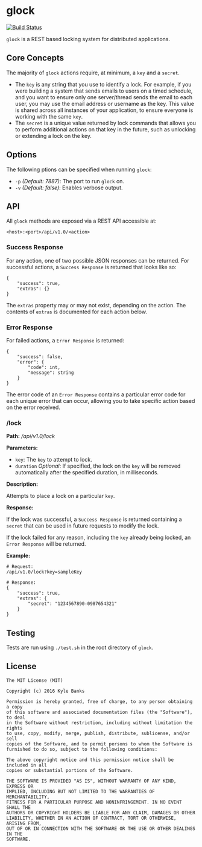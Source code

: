# glock

[![Build Status](https://travis-ci.org/KyleBanks/glock.svg?branch=master)](https://travis-ci.org/KyleBanks/glock)

`glock` is a REST based locking system for distributed applications.

## Core Concepts

The majority of `glock` actions require, at minimum, a `key` and a `secret`.
- The `key` is any string that you use to identify a lock. For example, if you were building a system that sends emails to users on a timed schedule, and you want to ensure only one server/thread sends the email to each user, you may use the email address or username as the key. This value is shared across all instances of your application, to ensure everyone is working with the same `key`.
- The `secret` is a unique value returned by lock commands that allows you to perform additional actions on that key in the future, such as unlocking or extending a lock on the key.

## Options

The following ptions can be specified when running `glock`:

- `-p` *(Default: 7887)*: The port to run `glock` on.
- `-v` *(Default: false)*: Enables verbose output.

## API

All `glock` methods are exposed via a REST API accessible at:

```
<host>:<port>/api/v1.0/<action>
```

### Success Response
For any action, one of two possible JSON responses can be returned. For successful actions, a `Success Response` is returned that looks like so:

```
{
    "success": true,
    "extras": {}
}
```
The `extras` property may or may not exist, depending on the action. The contents of `extras` is documented for each action below.

### Error Response
For failed actions, a `Error Response` is returned:
```
{
    "success": false,
    "error": {
        "code": int,
        "message": string
    }
}
```

The error code of an `Error Response` contains a particular error code for each unique error that can occur, allowing you to take specific action based on the error received.

### /lock

**Path:** */api/v1.0/lock*

**Parameters:**
- `key`: The `key` to attempt to lock.
- `duration` *Optional*:  If specified, the lock on the `key` will be removed automatically after the specified duration, in milliseconds.

**Description:**

Attempts to place a lock on a particular `key`.

**Response:**

If the lock was successful, a `Success Response` is returned containing a `secret` that can be used in future requests to modify the lock.

If the lock failed for any reason, including the `key` already being locked, an `Error Response` will be returned.

**Example:**
```
# Request:
/api/v1.0/lock?key=sampleKey

# Response:
{
    "success": true,
    "extras": {
        "secret": "1234567890-0987654321"
    }
}
```


## Testing

Tests are run using `./test.sh` in the root directory of `glock`.

## License

```
The MIT License (MIT)

Copyright (c) 2016 Kyle Banks

Permission is hereby granted, free of charge, to any person obtaining a copy
of this software and associated documentation files (the "Software"), to deal
in the Software without restriction, including without limitation the rights
to use, copy, modify, merge, publish, distribute, sublicense, and/or sell
copies of the Software, and to permit persons to whom the Software is
furnished to do so, subject to the following conditions:

The above copyright notice and this permission notice shall be included in all
copies or substantial portions of the Software.

THE SOFTWARE IS PROVIDED "AS IS", WITHOUT WARRANTY OF ANY KIND, EXPRESS OR
IMPLIED, INCLUDING BUT NOT LIMITED TO THE WARRANTIES OF MERCHANTABILITY,
FITNESS FOR A PARTICULAR PURPOSE AND NONINFRINGEMENT. IN NO EVENT SHALL THE
AUTHORS OR COPYRIGHT HOLDERS BE LIABLE FOR ANY CLAIM, DAMAGES OR OTHER
LIABILITY, WHETHER IN AN ACTION OF CONTRACT, TORT OR OTHERWISE, ARISING FROM,
OUT OF OR IN CONNECTION WITH THE SOFTWARE OR THE USE OR OTHER DEALINGS IN THE
SOFTWARE.
```
